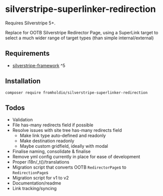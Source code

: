 # silverstripe-superlinker-redirection

Requires Silverstripe 5+.

Replace for OOTB Silverstripe Redirector Page, using a SuperLink target to select a much wider range of target types (than simple internal/external)

## Requirements

* [silverstripe-framework](https://github.com/silverstripe/silverstripe-framework) ^5

## Installation

`composer require fromholdio/silverstripe-superlinker-redirection`

## Todos

- Validation
- File has-many redirects field if possible
- Resolve issues with site tree has-many redirects field
  - Make link type auto-defined and readonly
  - Make destination readonly
  - Maybe custom gridfield, ideally with modal
- Finalise naming, consolidate & finalise
- Remove yml config currently in place for ease of development
- Proper i18n/_t()/translations
- Migration script that converts OOTB `RedirectorPage`s to `RedirectionPage`s
- Migration script for v1 to v2
- Documentation/readme
- Link tracking/syncing
